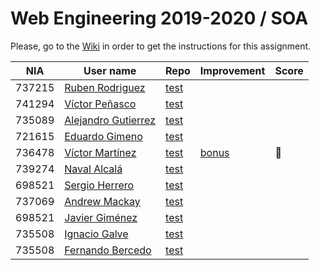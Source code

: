 # Web Engineering 2019-2020 / SOA
Please, go to the [Wiki](https://github.com/UNIZAR-30246-WebEngineering/lab5-soa/wiki) in order to get the instructions for this assignment.

| NIA    | User name | Repo | Improvement | Score
|--------|-----------|------|-------------|--------
| 737215 | [Ruben Rodriguez](https://github.com/ZgzInfinity) |[test](https://github.com/ZgzInfinity/lab5-soa/tree/test) | |
| 741294 | [Víctor Peñasco](https://github.com/vpec) |[test](https://github.com/vpec/lab5-soa/tree/test) | |
| 735089 | [Alejandro Gutierrez](https://github.com/AlexGuti14) |[test](https://github.com/AlexGuti14/lab5-soa/tree/test) | |
| 721615 | [Eduardo Gimeno](https://github.com/Edu7216) |[test](https://github.com/Edu7216/lab5-soa/tree/test) | |
| 736478 | [Víctor Martínez](https://github.com/vmbatlle) |[test](https://github.com/vmbatlle/lab5-soa/tree/test) | [bonus](https://github.com/vmbatlle/lab5-soa/tree/bonus) | :gift:
| 739274 | [Naval Alcalá](https://github.com/aeri) |[test](https://github.com/aeri/lab5-soa/tree/test) | |
| 698521 | [Sergio Herrero](https://github.com/sherrero96) |[test](https://github.com/sherrero96/lab5-soa/tree/test) | |
| 737069 | [Andrew Mackay](https://github.com/AndrewKM210) |[test](https://github.com/AndrewKM210/lab5-soa/tree/test) | |
| 698521 | [Javier Giménez](https://github.com/JaviBite) |[test](https://github.com/JaviBite/lab5-soa/tree/test) | |
| 735508 | [Ignacio Galve](https://github.com/IgnacioSan22) |[test](https://github.com/IgnacioSan22/lab5-soa/tree/test) | |
| 735508 | [Fernando Bercedo](https://github.com/ferbercedo) |[test](https://github.com/ferbercedo/lab5-soa/tree/test) | |